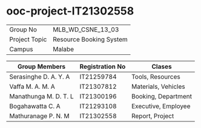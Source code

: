 # ooc-project-IT21302558

|     |     |
| --- | --- |
| Group No  | MLB_WD_CSNE_13_03 |
| Project Topic | Resource Booking System |
| Campus | Malabe |

| Group Members | Registration No | Clases |
| --- | --- | --- |
| Serasinghe D. A. Y. A | IT21259784 | Tools, Resources |
| Vaffa M. A. M. A | IT21307812 | Materials, Vehicles |
| Manathunga M. D. T. L | IT21300196 | Booking, Department |
| Bogahawatta C. A | IT21293108 | Executive, Employee |
| Mathuranage P. N. M | IT21302558 | Report, Project |
